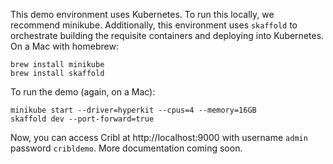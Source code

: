 This demo environment uses Kubernetes. To run this locally, we recommend minikube. Additionally, this environment uses `skaffold` to orchestrate building the requisite containers and deploying into Kubernetes. On a Mac with homebrew:

    brew install minikube
    brew install skaffold

To run the demo (again, on a Mac):

    minikube start --driver=hyperkit --cpus=4 --memory=16GB
    skaffold dev --port-forward=true

Now, you can access Cribl at http://localhost:9000 with username `admin` password `cribldemo`. More documentation coming soon.
